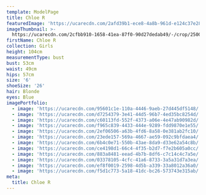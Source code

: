 ```yaml
---
template: ModelPage
title: Chloe R
featuredImage: 'https://ucarecdn.com/2afd39b1-ece8-4a8b-961d-e124c37e28a3/'
imageThumbnail: >-
  https://ucarecdn.com/2cfbb910-1658-41ea-87f0-90d27dedab49/-/crop/2500x3048/1784,0/-/preview/
firstName: Chloe R
collection: Girls
height: 104cm
measurementType: bust
bust: 53cm
waist: 49cm
hips: 57cm
size: '6'
shoeSize: '26'
hair: Blonde
eyes: Blue
imagePortfolio:
  - image: 'https://ucarecdn.com/95601c1e-110a-4446-9aeb-27d445df5148/'
  - image: 'https://ucarecdn.com/d7254379-3e41-44d5-96b7-4ed35bc8254d/'
  - image: 'https://ucarecdn.com/c60113fd-552f-4373-a06e-4e47ab90982d/'
  - image: 'https://ucarecdn.com/f965c839-4433-444e-9289-fdd9870e1e55/'
  - image: 'https://ucarecdn.com/2ef06506-a63b-4fd6-8a58-0e381ab2fc10/'
  - image: 'https://ucarecdn.com/23ede157-569a-4667-ae59-092c9bfdaea4/'
  - image: 'https://ucarecdn.com/6b4c0e71-550b-43ae-8da9-d33e62a54c8b/'
  - image: 'https://ucarecdn.com/ce4198d1-66c4-4f35-b2d7-f7e2b605a0cc/'
  - image: 'https://ucarecdn.com/883a8481-eead-4b7b-8df6-c7c14c4c7a5e/'
  - image: 'https://ucarecdn.com/03378105-4cfc-41a6-8733-3a5a31d7a3ea/'
  - image: 'https://ucarecdn.com/ef8f0019-2598-4d5b-a339-33a8012a36a0/'
  - image: 'https://ucarecdn.com/f5d1c773-5a18-41dc-bc26-573743e315ab/'
meta:
  title: Chloe R
---
```


